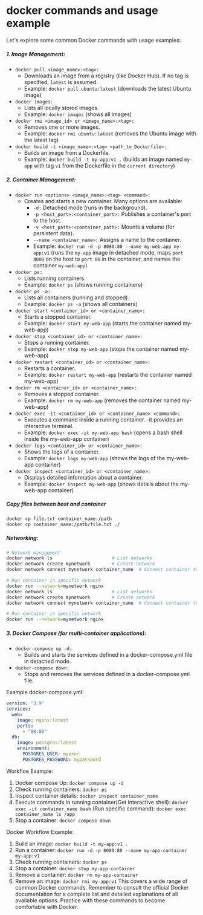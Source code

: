# docker commands and usage example
Let's explore some common Docker commands with usage examples:

##### 1. Image Management:

- `docker pull <image_name>:<tag>:`
    - Downloads an image from a registry (like Docker Hub). If no tag is specified, `latest` is assumed.
    - Example: `docker pull ubuntu:latest` (downloads the latest Ubuntu image)
- `docker images:`
    - Lists all locally stored images.
    - Example: `docker images` (shows all images)
- `docker rmi <image_id> or <image_name>:<tag>:` 
    - Removes one or more images.
    - Example: `docker rmi ubuntu:latest` (removes the Ubuntu image with the latest tag)
- `docker build -t <image_name>:<tag> <path_to_Dockerfile>:`
    - Builds an image from a Dockerfile.
    - Example: `docker build -t my-app:v1 .` (builds an image named `my-app` with tag `v1` from the Dockerfile in the `current directory`)

##### 2. Container Management:

- `docker run <options> <image_name>:<tag> <command>:`
    - Creates and starts a new container. Many options are available:
        - `-d:` Detached mode (runs in the background).
        - `-p <host_port>:<container_port>:` Publishes a container's port to the host.
        - `-v <host_path>:<container_path>:` Mounts a volume (for persistent data).
        - `--name <container_name>:` Assigns a name to the container.
        - Example: `docker run -d -p 8080:80 --name my-web-app my-app:v1` (runs the `my-app` image in detached mode, maps `port 8080` on the host to `port 80` in the container, and names the container `my-web-app`)
- `docker ps:` 
    - Lists running containers.
    - Example: `docker ps` (shows running containers)
- `docker ps -a:`
    - Lists all containers (running and stopped).
    - Example: `docker ps -a` (shows all containers)
- `docker start <container_id> or <container_name>:`
    - Starts a stopped container.
    - Example: `docker start my-web-app` (starts the container named my-web-app)
- `docker stop <container_id> or <container_name>:`
    - Stops a running container.
    - Example: `docker stop my-web-app` (stops the container named my-web-app)
- `docker restart <container_id> or <container_name>:`
    - Restarts a container.
    - Example: `docker restart my-web-app` (restarts the container named my-web-app)
- `docker rm <container_id> or <container_name>:`
    - Removes a stopped container.
    - Example: `docker rm my-web-app` (removes the container named my-web-app)
- `docker exec -it <container_id> or <container_name> <command>:`
    -   Executes a command inside a running container. -it provides an interactive terminal.
    -   Example: `docker exec -it my-web-app bash` (opens a bash shell inside the my-web-app container)
- `docker logs <container_id> or <container_name>:`
    - Shows the logs of a container.
    - Example: `docker logs my-web-app` (shows the logs of the my-web-app container)
- `docker inspect <container_id> or <container_name>:`
    - Displays detailed information about a container.
    - Example: `docker inspect my-web-app` (shows details about the my-web-app container)

##### Copy files between host and container
```bash
docker cp file.txt container_name:/path
docker cp container_name:/path/file.txt ./
```

##### Networking:
```bash
# Network management
docker network ls                      # List networks
docker network create mynetwork        # Create network
docker network connect mynetwork container_name  # Connect container to network

# Run container in specific network
docker run --network=mynetwork nginx
docker network ls                      # List networks
docker network create mynetwork        # Create network
docker network connect mynetwork container_name  # Connect container to network

# Run container in specific network
docker run --network=mynetwork nginx
```

##### 3. Docker Compose (for multi-container applications):

-   `docker-compose up -d:`
    - Builds and starts the services defined in a docker-compose.yml file in detached mode.
- `docker-compose down:`
    - Stops and removes the services defined in a docker-compose.yml file.

Example docker-compose.yml:
```YAML
version: "3.9"
services:
  web:
    image: nginx:latest
    ports:
      - "80:80"
  db:
    image: postgres:latest
    environment:
      POSTGRES_USER: myuser
      POSTGRES_PASSWORD: mypassword
```
Workfloe Example:
1. Docker compose Up: `docker compose up -d`
2. Check running containers: `docker ps`
3. Inspect container details: `docker inspect container_name`
4. Execute commands in running container(Get interactive shell): `docker exec -it container_name bash`
(Run specific command): `docker exec container_name ls /app`
5. Stop a container: `docker compose down`


Docker 
Workflow Example:

1. Build an image: `docker build -t my-app:v1 .`
2. Run a container: `docker run -d -p 8080:80 --name my-app-container my-app:v1`
3. Check running containers: `docker ps`
4. Stop a container: `docker stop my-app-container`
5. Remove a container: `docker rm my-app-container`
6. Remove an image: `docker rmi my-app:v1`
This covers a wide range of common Docker commands.  Remember to consult the official Docker documentation for a complete list and detailed explanations of all available options.  Practice with these commands to become comfortable with Docker.